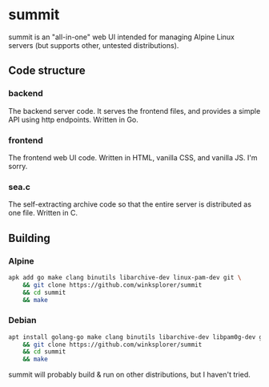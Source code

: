 # summit
summit is an "all-in-one" web UI intended for managing Alpine Linux servers (but supports other, untested distributions).

## Code structure

### backend

The backend server code. It serves the frontend files, and provides a simple API using http endpoints. Written in Go.

### frontend

The frontend web UI code. Written in HTML, vanilla CSS, and vanilla JS. I'm sorry.

### sea.c

The self-extracting archive code so that the entire server is distributed as one file. Written in C.

## Building

### Alpine

```sh
apk add go make clang binutils libarchive-dev linux-pam-dev git \
    && git clone https://github.com/winksplorer/summit
    && cd summit
    && make
```

### Debian

```sh
apt install golang-go make clang binutils libarchive-dev libpam0g-dev git \
    && git clone https://github.com/winksplorer/summit
    && cd summit
    && make
```

summit will probably build & run on other distributions, but I haven't tried.